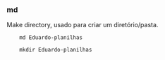 ### md

Make directory, usado para criar um diretório/pasta.

		md Eduardo-planilhas

		mkdir Eduardo-planilhas
